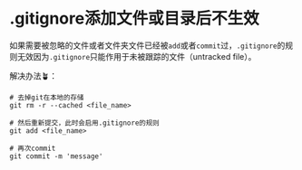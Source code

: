 # .gitignore添加文件或目录后不生效

如果需要被忽略的文件或者文件夹文件已经被`add`或者`commit`过，`.gitignore`的规则无效因为`.gitignore`只能作用于未被跟踪的文件（untracked file）。

解决办法🪴：

```
# 去掉git在本地的存储
git rm -r --cached <file_name>

# 然后重新提交，此时会启用.gitignore的规则
git add <file_name>

# 再次commit
git commit -m 'message'
```



